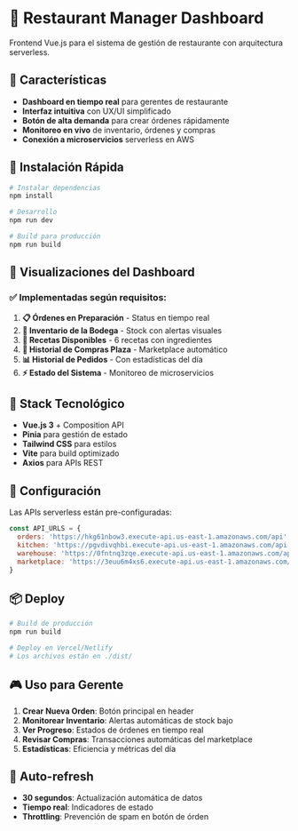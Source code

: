 # 🍔 Restaurant Manager Dashboard

Frontend Vue.js para el sistema de gestión de restaurante con arquitectura serverless.

## 🎯 Características

- **Dashboard en tiempo real** para gerentes de restaurante
- **Interfaz intuitiva** con UX/UI simplificado
- **Botón de alta demanda** para crear órdenes rápidamente
- **Monitoreo en vivo** de inventario, órdenes y compras
- **Conexión a microservicios** serverless en AWS

## 🚀 Instalación Rápida

```bash
# Instalar dependencias
npm install

# Desarrollo
npm run dev

# Build para producción
npm run build
```

## 📱 Visualizaciones del Dashboard

### ✅ Implementadas según requisitos:

1. **📋 Órdenes en Preparación** - Status en tiempo real
2. **🏪 Inventario de la Bodega** - Stock con alertas visuales  
3. **📜 Recetas Disponibles** - 6 recetas con ingredientes
4. **🛒 Historial de Compras Plaza** - Marketplace automático
5. **📊 Historial de Pedidos** - Con estadísticas del día
6. **⚡ Estado del Sistema** - Monitoreo de microservicios

## 🎨 Stack Tecnológico

- **Vue.js 3** + Composition API
- **Pinia** para gestión de estado
- **Tailwind CSS** para estilos
- **Vite** para build optimizado
- **Axios** para APIs REST

## 🔧 Configuración

Las APIs serverless están pre-configuradas:

```javascript
const API_URLS = {
  orders: 'https://hkg61nbow3.execute-api.us-east-1.amazonaws.com/api',
  kitchen: 'https://pgvdivqhbi.execute-api.us-east-1.amazonaws.com/api', 
  warehouse: 'https://0fntnq3zqe.execute-api.us-east-1.amazonaws.com/api',
  marketplace: 'https://3euu6m4xs6.execute-api.us-east-1.amazonaws.com/api'
}
```

## 📦 Deploy

```bash
# Build de producción
npm run build

# Deploy en Vercel/Netlify
# Los archivos están en ./dist/
```

## 🎮 Uso para Gerente

1. **Crear Nueva Orden**: Botón principal en header
2. **Monitorear Inventario**: Alertas automáticas de stock bajo
3. **Ver Progreso**: Estados de órdenes en tiempo real
4. **Revisar Compras**: Transacciones automáticas del marketplace
5. **Estadísticas**: Eficiencia y métricas del día

## 🔄 Auto-refresh

- **30 segundos**: Actualización automática de datos
- **Tiempo real**: Indicadores de estado
- **Throttling**: Prevención de spam en botón de órden 
